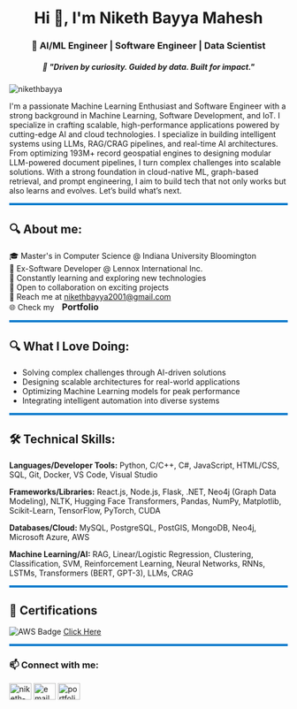<h1 align="center">Hi 👋, I'm Niketh Bayya Mahesh</h1>
<h3 align="center">🚀 AI/ML Engineer | Software Engineer | Data Scientist</h3>
<h5 align="center">🧠 "Driven by curiosity. Guided by data. Built for impact."</h5>

<p align="left"> <img src="https://komarev.com/ghpvc/?username=nikethbayya&label=Profile%20views&color=0e75b6&style=flat" alt="nikethbayya" /> </p>

I'm a passionate Machine Learning Enthusiast and Software Engineer with a strong background in Machine Learning, Software Development, and IoT. I specialize in crafting scalable, high-performance applications powered by cutting-edge AI and cloud technologies. I specialize in building intelligent systems using LLMs, RAG/CRAG pipelines, and real-time AI architectures. From optimizing 193M+ record geospatial engines to designing modular LLM-powered document pipelines, I turn complex challenges into scalable solutions. With a strong foundation in cloud-native ML, graph-based retrieval, and prompt engineering, I aim to build tech that not only works but also learns and evolves. Let’s build what’s next.

<hr style="height:4px; background-color:#007acc; border:none;" />

## 🔍 **About me:**
🎓 Master's in Computer Science @ Indiana University Bloomington  
💼 Ex-Software Developer @ Lennox International Inc.  
🌱 Constantly learning and exploring new technologies  
🤝 Open to collaboration on exciting projects  
📧 Reach me at nikethbayya2001@gmail.com  
🌐 Check my <a href="https://your-portfolio-link.com" target="blank" style="margin-left: 10px; font-weight: bold; font-size: 16px; text-decoration: none;">Portfolio</a>

<hr style="height:4px; background-color:#007acc; border:none;" />

## 🔍 **What I Love Doing:**
* Solving complex challenges through AI-driven solutions
* Designing scalable architectures for real-world applications
* Optimizing Machine Learning models for peak performance
* Integrating intelligent automation into diverse systems

<hr style="height:4px; background-color:#007acc; border:none;" />

## 🛠️ **Technical Skills:**
**Languages/Developer Tools:** Python, C/C++, C#, JavaScript, HTML/CSS, SQL, Git, Docker, VS Code, Visual Studio

**Frameworks/Libraries:** React.js, Node.js, Flask, .NET, Neo4j (Graph Data Modeling), NLTK, Hugging Face
Transformers, Pandas, NumPy, Matplotlib, Scikit-Learn, TensorFlow, PyTorch, CUDA

**Databases/Cloud:** MySQL, PostgreSQL, PostGIS, MongoDB, Neo4j, Microsoft Azure, AWS  

**Machine Learning/AI:** RAG, Linear/Logistic Regression, Clustering, Classification, SVM, Reinforcement Learning,
Neural Networks, RNNs, LSTMs, Transformers (BERT, GPT-3), LLMs, CRAG  

<hr style="height:4px; background-color:#007acc; border:none;" />

## 📜 Certifications

  ![AWS Badge](https://img.shields.io/badge/AWS%20Certified%20Machine%20Learning-Associate-%23FF9900?style=flat-square&logo=amazonaws&logoColor=white)
  [Click Here](https://www.credly.com/badges/5bd91822-911a-457f-be16-a32f62e4b2e2/public_url)


<hr style="height:4px; background-color:#007acc; border:none;" />

<h3 align="left">📫 Connect with me:</h3>
<p align="left">
<a href="https://linkedin.com/in/niketh-bayya" target="blank"><img align="center" src="https://raw.githubusercontent.com/rahuldkjain/github-profile-readme-generator/master/src/images/icons/Social/linked-in-alt.svg" alt="niketh-bayya" height="30" width="40" /></a>
<a href="mailto:nbayyam@iu.edu" target="blank"><img align="center" src="https://cdn-icons-png.flaticon.com/512/732/732200.png" alt="email" height="30" width="40" /></a>
<a href="https://nikethbayya.vercel.app/" target="blank"><img align="center" src="https://img.icons8.com/fluency/48/domain.png" alt="portfolio" height="30" width="40"/></a>
</p>
